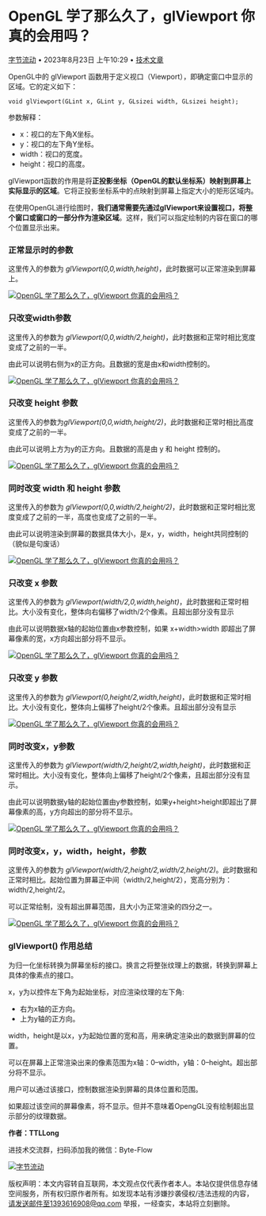 # OpenGL 学了那么久了，glViewport 你真的会用吗？

[字节流动](https://www.nxrte.com/user/23) • 2023年8月23日 上午10:29 • [技术文章](https://www.nxrte.com/category/jishu)

OpenGL中的 glViewport 函数用于定义视口（Viewport），即确定窗口中显示的区域。它的定义如下：

```
void glViewport(GLint x, GLint y, GLsizei width, GLsizei height);
```

参数解释：

- x：视口的左下角X坐标。
- y：视口的左下角Y坐标。
- width：视口的宽度。
- height：视口的高度。

glViewport函数的作用是将**正投影坐标（OpenGL的默认坐标系）映射到屏幕上实际显示的区域**。它将正投影坐标系中的点映射到屏幕上指定大小的矩形区域内。

在使用OpenGL进行绘图时，**我们通常需要先通过glViewport来设置视口，将整个窗口或窗口的一部分作为渲染区域**。这样，我们可以指定绘制的内容在窗口的哪个位置显示出来。

### **正常显示时的参数**

这里传入的参数为 *glViewport(0,0,width,height)*，此时数据可以正常渲染到屏幕上。

[![OpenGL 学了那么久了，glViewport 你真的会用吗？](./assets/2023082302223983.jpg)](https://www.nxrte.com/wp-content/uploads/2023/08/2023082302223983.jpg)

### **只改变width参数**

这里传入的参数为 *glViewport(0,0,width/2,height)*，此时数据和正常时相比宽度变成了之前的一半。

由此可以说明右侧为x的正方向。且数据的宽是由x和width控制的。

[![OpenGL 学了那么久了，glViewport 你真的会用吗？](./assets/2023082302231759.jpg)](https://www.nxrte.com/wp-content/uploads/2023/08/2023082302231759.jpg)

### **只改变 height 参数**

这里传入的参数为*glViewport(0,0,width,height/2)*，此时数据和正常时相比高度变成了之前的一半。

由此可以说明上方为y的正方向。且数据的高是由 y 和 height 控制的。

[![OpenGL 学了那么久了，glViewport 你真的会用吗？](./assets/2023082302234352.jpg)](https://www.nxrte.com/wp-content/uploads/2023/08/2023082302234352.jpg)

### **同时改变 width 和 height 参数**

这里传入的参数为 *glViewport(0,0,width/2,height/2)*，此时数据和正常时相比宽度变成了之前的一半，高度也变成了之前的一半。

由此可以说明渲染到屏幕的数据具体大小，是x，y，width，height共同控制的（貌似是句废话）

[![OpenGL 学了那么久了，glViewport 你真的会用吗？](./assets/2023082302243248.jpg)](https://www.nxrte.com/wp-content/uploads/2023/08/2023082302243248.jpg)

### **只改变 x 参数**

这里传入的参数为 *glViewport(width/2,0,width,height)*，此时数据和正常时相比。大小没有变化，整体向右偏移了width/2个像素。且超出部分没有显示

由此可以说明数据x轴的起始位置由x参数控制，如果 x+width>width 即超出了屏幕像素的宽，x方向超出部分将不显示。

[![OpenGL 学了那么久了，glViewport 你真的会用吗？](./assets/2023082302245682.jpg)](https://www.nxrte.com/wp-content/uploads/2023/08/2023082302245682.jpg)

### **只改变 y 参数**

这里传入的参数为 *glViewport(0,height/2,width,height)*，此时数据和正常时相比。大小没有变化，整体向上偏移了height/2个像素。且超出部分没有显示

[![OpenGL 学了那么久了，glViewport 你真的会用吗？](./assets/2023082302252428.jpg)](https://www.nxrte.com/wp-content/uploads/2023/08/2023082302252428.jpg)

### **同时改变x，y参数**

这里传入的参数为 *glViewport(width/2,height/2,width,height)*，此时数据和正常时相比。大小没有变化，整体向上偏移了height/2个像素，且超出部分没有显示。

由此可以说明数据y轴的起始位置由y参数控制，如果y+height>height即超出了屏幕像素的高，y方向超出的部分将不显示。

[![OpenGL 学了那么久了，glViewport 你真的会用吗？](./assets/2023082302255542.jpg)](https://www.nxrte.com/wp-content/uploads/2023/08/2023082302255542.jpg)

### **同时改变x，y，width，height，参数**

这里传入的参数为 *glViewport(width/2,height/2,width/2,height/2)*。此时数据和正常时相比。起始位置为屏幕正中间（width/2,height/2），宽高分别为：width/2,height/2。

可以正常绘制，没有超出屏幕范围，且大小为正常渲染的四分之一。

[![OpenGL 学了那么久了，glViewport 你真的会用吗？](./assets/xyz.jpg)](https://www.nxrte.com/wp-content/uploads/2023/08/xyz.jpg)

### **glViewport() 作用总结**

为归一化坐标转换为屏幕坐标的接口。换言之将整张纹理上的数据，转换到屏幕上具体的像素点的接口。

x，y为以控件左下角为起始坐标，对应渲染纹理的左下角:

- 右为x轴的正方向。
- 上为y轴的正方向。

width，height是以x，y为起始位置的宽和高，用来确定渲染出的数据到屏幕的位置。

可以在屏幕上正常渲染出来的像素范围为x轴：0–width，y轴：0–height。超出部分将不显示。

用户可以通过该接口，控制数据渲染到屏幕的具体位置和范围。

如果超过该空间的屏幕像素，将不显示。但并不意味着OpengGL没有绘制超出显示部分的纹理数据。

**作者：TTLLong**

进技术交流群，扫码添加我的微信：Byte-Flow

[![字节流动](./assets/2023061901553342.jpg)](https://www.nxrte.com/wp-content/uploads/2023/06/2023061901553342.jpg)

版权声明：本文内容转自互联网，本文观点仅代表作者本人。本站仅提供信息存储空间服务，所有权归原作者所有。如发现本站有涉嫌抄袭侵权/违法违规的内容， 请发送邮件至1393616908@qq.com 举报，一经查实，本站将立刻删除。